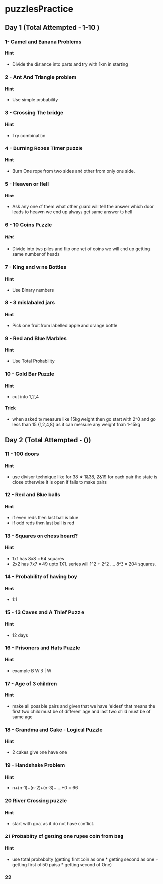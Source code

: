 # puzzlesPractice

## Day 1 (Total Attempted - 1-10 )

### 1- Camel and Banana Problems
#### Hint
- Divide the distance into parts and try with 1km in starting

### 2 - Ant And Triangle problem
#### Hint
- Use simple probability

### 3 - Crossing The bridge 
#### Hint 
- Try combination 

### 4 - Burning Ropes Timer puzzle 
#### Hint 
- Burn One rope from two sides and other from only one side.

### 5 - Heaven or Hell
#### Hint 
- Ask any one of them what other guard will tell the answer which door leads to heaven we end up always get same answer to hell

### 6 - 10 Coins Puzzle 
##### Hint
- Divide into two piles and flip one set of coins we will end up getting same number of heads

### 7 - King and wine Bottles
#### Hint 
- Use Binary numbers

### 8 -  3 mislabaled jars
#### Hint 
- Pick one fruit from labelled apple and orange bottle

### 9 -  Red and Blue Marbles 
#### Hint 
- Use Total Probability

### 10 - Gold Bar Puzzle
#### HInt 
- cut into 1,2,4
#### Trick 
- when asked to measure like 15kg weight then go start with 2^0 and go less than 15 {1,2,4,8} as it can measure any weight from 1-15kg

## Day 2 (Total Attempted - ())

### 11 - 100 doors
#### Hint
- use divisor technique like for 38  => 1&38, 2&19 for each pair the state is close otherwise it is open if fails to make pairs

### 12 - Red and Blue balls
#### Hint
- if even reds then last ball is blue
- if odd reds then last ball is red

### 13 - Squares on chess board?
#### Hint 
- 1x1 has 8x8 = 64 squares
- 2x2 has 7x7 = 49 upto 1X1. series will 1^2 + 2^2 .... 8^2 = 204 squares.

### 14 - Probability of having boy
#### Hint 
- 1:1

### 15 - 13 Caves and A Thief Puzzle 
#### Hint
- 12 days

### 16 - Prisoners and Hats Puzzle
#### Hint
- example 
  B W B | W
  
### 17 - Age of 3 children 
#### Hint 
- make all possible pairs and given that we have 'eldest' that means the first two child must be of different age and last two child must be of same age

### 18 - Grandma and Cake - Logical Puzzle
#### Hint
- 2 cakes give one have one

### 19 - Handshake Problem
#### Hint 
- n+(n-1)+(n-2)+(n-3)+....+0 = 66

### 20 River Crossing puzzle 
#### Hint 
- start with goat as it do not have conflict.

### 21 Probabilty of getting one rupee coin from bag
#### Hint 
- use total probabolty (getting first coin as one * getting second as one + getting first of 50 paisa * getting second of One)

### 22 




